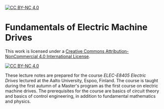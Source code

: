 [![CC BY-NC 4.0][cc-by-nc-shield]][cc-by-nc]

# Fundamentals of Electric Machine Drives

This work is licensed under a
[Creative Commons Attribution-NonCommercial 4.0 International License][cc-by-nc].

[![CC BY-NC 4.0][cc-by-nc-image]][cc-by-nc]

[cc-by-nc]: http://creativecommons.org/licenses/by-nc/4.0/
[cc-by-nc-image]: https://i.creativecommons.org/l/by-nc/4.0/88x31.png
[cc-by-nc-shield]: https://img.shields.io/badge/License-CC%20BY--NC%204.0-lightgrey.svg

These lecture notes are prepared for the course *ELEC-E8405 Electric Drives* lectured at the Aalto University, Espoo, Finland. The course is taught during the first autumn of a Master's program as the first course on electric machine drives. The prerequisites for the course are basics of circuit theory and basics of control engineering, in addition to fundamental mathematics and physics. 
